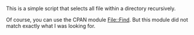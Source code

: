 This is a simple script that selects all file within a directory recursively.

Of course, you can use the CPAN module [File::Find](https://metacpan.org/pod/File::Find).
But this module did not match exactly what I was looking for.

